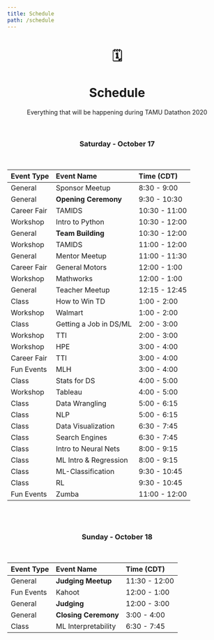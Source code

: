 ```yaml
---
title: Schedule
path: /schedule
---
```

<center>

# 🗓
# Schedule
Everything that will be happening during TAMU Datathon 2020

<br>

### Saturday - October 17

</br>

| Event Type            | Event Name               | Time (CDT)    |
|:----------------------|:------------------------ |:--------------|
| General               | Sponsor Meetup           | 8:30 - 9:00   |
| General               | **Opening Ceremony**     | 9:30 - 10:30  |
| Career Fair           | TAMIDS                   | 10:30 - 11:00 |
| Workshop              | Intro to Python          | 10:30 - 12:00 |
| General               | **Team Building**        | 10:30 - 12:00 |
| Workshop              | TAMIDS                   | 11:00 - 12:00 |
| General               | Mentor Meetup            | 11:00 - 11:30 |
| Career Fair           | General Motors           | 12:00 - 1:00  |
| Workshop              | Mathworks                | 12:00 - 1:00  |
| General               | Teacher Meetup           | 12:15 - 12:45 |
| Class                 | How to Win TD            | 1:00 - 2:00   |
| Workshop              | Walmart                  | 1:00 - 2:00   |
| Class                 | Getting a Job in DS/ML   | 2:00 - 3:00   |
| Workshop              | TTI                      | 2:00 - 3:00   |
| Workshop              | HPE                      | 3:00 - 4:00   |
| Career Fair           | TTI                      | 3:00 - 4:00   |
| Fun Events            | MLH                      | 3:00 - 4:00   |
| Class                 | Stats for DS             | 4:00 - 5:00   |
| Workshop              | Tableau                  | 4:00 - 5:00   |
| Class                 | Data Wrangling           | 5:00 - 6:15   |
| Class                 | NLP                      | 5:00 - 6:15   |
| Class                 | Data Visualization       | 6:30 - 7:45   |
| Class                 | Search Engines           | 6:30 - 7:45   |
| Class                 | Intro to Neural Nets     | 8:00 - 9:15   |
| Class                 | ML Intro & Regression    | 8:00 - 9:15   |
| Class                 | ML-Classification        | 9:30 - 10:45  |
| Class                 | RL                       | 9:30 - 10:45  |
| Fun Events            | Zumba                    | 11:00 - 12:00 |

<br><br>
### Sunday - October 18

</br>

| Event Type            | Event Name               | Time (CDT)    |
|:----------------------|:-------------------------|:--------------|
| General               | **Judging Meetup**       | 11:30 - 12:00 |
| Fun Events            | Kahoot                   | 12:00 - 1:00  |
| General               | **Judging**              | 12:00 - 3:00  |
| General               | **Closing Ceremony**     | 3:00 - 4:00   |
| Class                 | ML Interpretability      | 6:30  - 7:45  |
<br>

</center>
